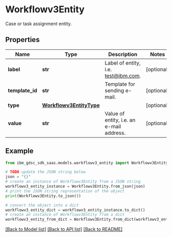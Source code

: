 # Workflowv3Entity

Case or task assignment entity.

## Properties

Name | Type | Description | Notes
------------ | ------------- | ------------- | -------------
**label** | **str** | Label of entity,  i.e. test@ibm.com. | [optional] 
**template_id** | **str** | Template for sending e-mail. | [optional] 
**type** | [**Workflowv3EntityType**](Workflowv3EntityType.md) |  | [optional] 
**value** | **str** | Value of entity, i.e. an e-mail address. | [optional] 

## Example

```python
from ibm_gdsc_sdk_saas.models.workflowv3_entity import Workflowv3Entity

# TODO update the JSON string below
json = "{}"
# create an instance of Workflowv3Entity from a JSON string
workflowv3_entity_instance = Workflowv3Entity.from_json(json)
# print the JSON string representation of the object
print(Workflowv3Entity.to_json())

# convert the object into a dict
workflowv3_entity_dict = workflowv3_entity_instance.to_dict()
# create an instance of Workflowv3Entity from a dict
workflowv3_entity_from_dict = Workflowv3Entity.from_dict(workflowv3_entity_dict)
```
[[Back to Model list]](../README.md#documentation-for-models) [[Back to API list]](../README.md#documentation-for-api-endpoints) [[Back to README]](../README.md)


